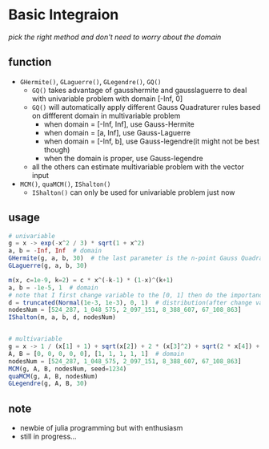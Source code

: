 # Basic Integraion
*pick the right method and don't need to worry about the domain*


## function
- `GHermite()`, `GLaguerre()`, `GLegendre()`, `GQ()`
    - `GQ()` takes advantage of gausshermite and gausslaguerre to deal with univariable problem with domain [-Inf, 0] 
    - `GQ()` will automatically apply different Gauss Quadraturer rules based on diffferent domain in multivariable problem 
        - when domain = [-Inf, Inf], use Gauss-Hermite
        - when domain = [a, Inf], use Gauss-Laguerre
        - when domain = [-Inf, b], use Gauss-legendre(it might not be best though)
        - when the domain is proper, use Gauss-legendre
    - all the others can estimate multivariable problem with the vector input 
- `MCM()`, `quaMCM()`, `IShalton()`
    - `IShalton()` can only be used for univariable problem just now


## usage
```julia
# univariable
g = x -> exp(-x^2 / 3) * sqrt(1 + x^2)
a, b = -Inf, Inf  # domain
GHermite(g, a, b, 30)  # the last parameter is the n-point Gauss Quadrature nodes and weights
GLaguerre(g, a, b, 30) 

m(x, c=1e-9, k=2) = c * x^(-k-1) * (1-x)^(k+1)
a, b = -1e-5, 1  # domain
# note that I first change variable to the [0, 1] then do the importance sampling
d = truncated(Normal(1e-3, 1e-3), 0, 1)  # distribution(after change variable, domain=[0, 1])
nodesNum = [524_287, 1_048_575, 2_097_151, 8_388_607, 67_108_863]
IShalton(m, a, b, d, nodesNum)


# multivariable
g = x -> 1 / (x[1] + 1) + sqrt(x[2]) + 2 * (x[3]^2) + sqrt(2 * x[4]) + cbrt(x[5])
A, B = [0, 0, 0, 0, 0], [1, 1, 1, 1, 1]  # domain
nodesNum = [524_287, 1_048_575, 2_097_151, 8_388_607, 67_108_863]
MCM(g, A, B, nodesNum, seed=1234)
quaMCM(g, A, B, nodesNum)
GLegendre(g, A, B, 30)
```


## note
- newbie of julia programming but with enthusiasm
- still in progress...

